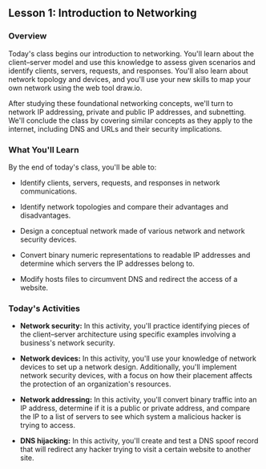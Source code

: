 ## Lesson 1: Introduction to Networking 
 
### Overview

Today's class begins our introduction to networking. You'll learn about the client&ndash;server model and use this knowledge to assess given scenarios and identify clients, servers, requests, and responses. You'll also learn about network topology and devices, and you'll use your new skills to map your own network using the web tool draw.io.

After studying these foundational networking concepts, we'll turn to network IP addressing, private and public IP addresses, and subnetting. We'll conclude the class by covering similar concepts as they apply to the internet, including DNS and URLs and their security implications.
 
### What You'll Learn
 
By the end of today's class, you'll be able to:
 
- Identify clients, servers, requests, and responses in network communications.

- Identify network topologies and compare their advantages and disadvantages.

- Design a conceptual network made of various network and network security devices.

- Convert binary numeric representations to readable IP addresses and determine which servers the IP addresses belong to.

- Modify hosts files to circumvent DNS and redirect the access of a website.

### Today's Activities

* **Network security:** In this activity, you'll practice identifying pieces of the client&ndash;server architecture using specific examples involving a business's network security.

* **Network devices:** In this activity, you'll use your knowledge of network devices to set up a network design. Additionally, you'll implement network security devices, with a focus on how their placement affects the protection of an organization's resources.

* **Network addressing:** In this activity, you'll convert binary traffic into an IP address, determine if it is a public or private address, and compare the IP to a list of servers to see which system a malicious hacker is trying to access.

* **DNS hijacking:** In this activity, you'll create and test a DNS spoof record that will redirect any hacker trying to visit a certain website to another site.
